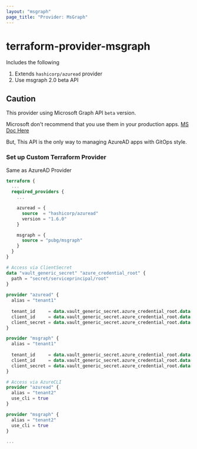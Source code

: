 ```yaml
---
layout: "msgraph"
page_title: "Provider: MsGraph"
---
```


# terraform-provider-msgraph
Includes the following
1. Extends `hashicorp/azuread` provider
2. Use msgraph 2.0 beta API

## Caution
This provider using Microsoft Graph API `beta` version.

Microsoft don't recommend that you use them in your production apps. [MS Doc Here](https://docs.microsoft.com/ko-kr/graph/api/overview?view=graph-rest-beta)

But, This API is the only way to managing AzureAD apps with GitOps style.

### Set up Custom Terraform Provider

Same as AzureAD Provider

```terraform
terraform {
  ...
  required_providers {
    ...

    azuread = {
      source  = "hashicorp/azuread"
      version = "1.6.0"
    }

    msgraph = {
      source = "pubg/msgraph"
    }
  }
}

# Access via ClientSecret 
data "vault_generic_secret" "azure_credential_root" {
  path = "secret/serviceprincipal/root"
}
        
provider "azuread" {
  alias = "tenant1"        
        
  tenant_id     = data.vault_generic_secret.azure_credential_root.data["tenant_id"]
  client_id     = data.vault_generic_secret.azure_credential_root.data["client_id"]
  client_secret = data.vault_generic_secret.azure_credential_root.data["client_secret"]
}

provider "msgraph" {
  alias = "tenant1"
          
  tenant_id     = data.vault_generic_secret.azure_credential_root.data["tenant_id"]
  client_id     = data.vault_generic_secret.azure_credential_root.data["client_id"]
  client_secret = data.vault_generic_secret.azure_credential_root.data["client_secret"]
}

# Access via AzureCLI
provider "azuread" {
  alias = "tenant2"
  use_cli = true
}

provider "msgraph" {
  alias = "tenant2"
  use_cli = true
}

...
```
